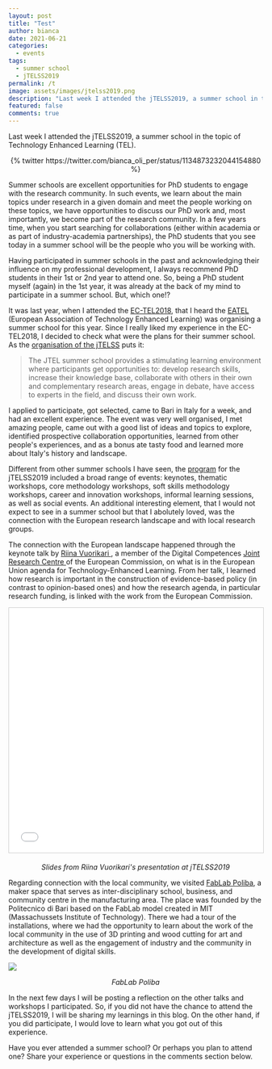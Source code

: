 ```yaml
---
layout: post
title: "Test"
author: bianca
date: 2021-06-21
categories:
  - events
tags:
  - summer school
  - jTELSS2019
permalink: /t
image: assets/images/jtelss2019.png
description: "Last week I attended the jTELSS2019, a summer school in the topic of Technology Enhanced Learning (TEL)."
featured: false
comments: true
---
```


Last week I attended the jTELSS2019, a summer school in the topic of Technology Enhanced Learning (TEL). 

<center>{% twitter https://twitter.com/bianca_oli_per/status/1134873232044154880 %}</center>

Summer schools are excellent opportunities for PhD students to engage with the research community. In such events, we learn about the main topics under research in a given domain and meet the people working on these topics, we have opportunities to discuss our PhD work and, most importantly, we become part of the research community. In a few years time, when you start searching for collaborations (either within academia or as part of industry-academia partnerships), the PhD students that you see today in a summer school will be the people who you will be working with.

Having participated in summer schools in the past and acknowledging their influence on my professional development, I always recommend PhD students in their 1st or 2nd year to attend one. So, being a PhD student myself (again) in the 1st year, it was already at the back of my mind to participate in a summer school. But, which one!? 

It was last year, when I attended the [EC-TEL2018](http://ectel2018.httc.de), that I heard the [EATEL](https://ea-tel.eu/) (European Association of Technology Enhanced Learning) was organising a summer school for this year. Since I really liked my experience in the EC-TEL2018, I decided to check what were the plans for their summer school. As the [organisation of the jTELSS](https://ea-tel.eu/jtelss/) puts it:

> The JTEL summer school provides a stimulating learning environment where participants get opportunities to: develop research skills, increase their knowledge base, collaborate with others in their own and complementary research areas, engage in debate, have access to experts in the field, and discuss their own work.

I applied to participate, got selected, came to Bari in Italy for a week, and had an excellent experience. The event was very well organised, I met amazing people, came out with a good list of ideas and topics to explore, identified prospective collaboration opportunities, learned from other people's experiences, and as a bonus ate tasty food and learned more about Italy's history and landscape. 

Different from other summer schools I have seen, the [program](https://ea-tel.eu/jtelss/jtelss2019/program-2019/) for the jTELSS2019 included a broad range of events: keynotes, thematic workshops, core methodology workshops, soft skills methodology workshops, career and innovation workshops, informal learning sessions, as well as social events. An additional interesting element, that I would not expect to see in a summer school but that I abolutely loved, was the connection with the European research landscape and with local research groups. 

The connection with the European landscape happened through the keynote talk by [Riina Vuorikari <i class="fab fa-twitter"></i>](https://twitter.com/vuorikari), a member of the Digital Competences [Joint Research Centre <i class="fab fa-twitter"></i>](https://twitter.com/EU_ScienceHub) of the European Commission, on what is in the European Union agenda for Technology-Enhanced Learning. From her talk, I learned how research is important in the construction of evidence-based policy (in contrast to opinion-based ones) and how the research agenda, in particular research funding, is linked with the work from the European Commission.

<center><iframe src="//www.slideshare.net/slideshow/embed_code/key/Aa0iSyhdHAxG0B" width="595" height="485" frameborder="0" marginwidth="0" marginheight="0" scrolling="no" style="border:1px solid #CCC; border-width:1px; margin-bottom:5px; max-width: 100%;" allowfullscreen> </iframe>
<p><em>Slides from Riina Vuorikari's presentation at jTELSS2019</em></p></center>

Regarding connection with the local community, we visited [FabLab Poliba](http://www.fablabpoliba.org/), a maker space that serves as inter-disciplinary school, business, and community centre in the manufacturing area. The place was founded by the Politecnico di Bari based on the FabLab model created in MIT (Massachussets Institute of Technology). There we had a tour of the installations, where we had the opportunity to learn about the work of the local community in the use of 3D printing and wood cutting for art and architecture as well as the engagement of industry and the community in the development of digital skills.

![](https://pbs.twimg.com/media/D8S-CrgXYAEqyGh?format=jpg&name=4096x4096)
<center><p><em>FabLab Poliba</em></p></center>

In the next few days I will be posting a reflection on the other talks and workshops I participated. So, if you did not have the chance to attend the jTELSS2019, I will be sharing my learnings in this blog. On the other hand, if you did participate, I would love to learn what you got out of this experience.

Have you ever attended a summer school? Or perhaps you plan to attend one? Share your experience or questions in the comments section below.


